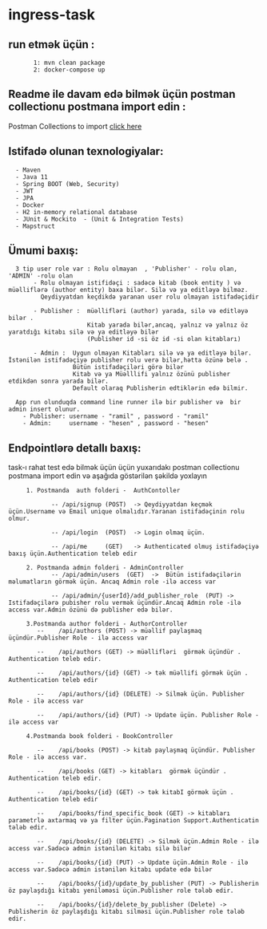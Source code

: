 # ingress-task

## run etmək üçün :

           1: mvn clean package
           2: docker-compose up
           
           
## Readme ile davam edə bilmək  üçün postman collectionu postmana import edin : 

   Postman Collections to import [click here](https://github.com/RamilNajaf/ingress-task/blob/Main/bookstore1.postman_collection)

## Istifadə olunan texnologiyalar:
           
      - Maven
      - Java 11
      - Spring BOOT (Web, Security)
      - JWT
      - JPA
      - Docker  
      - H2 in-memory relational database
      - JUnit & Mockito  - (Unit & Integration Tests)
      - Mapstruct   
      
## Ümumi baxış:
      3 tip user role var : Rolu olmayan  , 'Publisher' - rolu olan, 'ADMIN' -rolu olan
           - Rolu olmayan istifidəçi : sadəcə kitab (book entity ) və müəlliflərə (author entity) baxa bilər. Silə və ya editləyə bilməz.
             Qeydiyyatdan keçdikdə yaranan user rolu olmayan istifadəçidir
             
           - Publisher :  müəllifləri (author) yarada, silə və editləyə bilər .
                          Kitab yarada bilər,ancaq, yalnız və yalnız öz yaratdığı kitabı silə və ya editləyə bilər
                          (Publisher id -si öz id -si olan kitabları)
           
           - Admin :  Uygun olmayan Kitabları silə və ya editləyə bilər. İstənilən istifadəçiyə publisher rolu verə bilər,hətta özünə belə . 
                      Bütün istifadəçiləri görə bilər
                      Kitab və ya Müəlllifi yalnız özünü publisher etdikdən sonra yarada bilər. 
                      Default olaraq Publisherin edtiklərin edə bilmir.
       
      App run olunduqda command line runner ilə bir publisher və  bir admin insert olunur.
        - Publisher: username - "ramil" , password - "ramil"
        - Admin:     username - "hesen" , password - "hesen"

## Endpointlərə detallı baxış:
 task-ı rahat test edə bilmək üçün üçün yuxarıdakı postman collectionu postmana import edin və aşağıda göstərilən şəkildə yoxlayın
         
         1. Postmanda  auth folderi -  AuthContoller
         
                -- /api/signup (POST)  -> Qeydiyyatdan keçmək üçün.Username və Email unique olmalıdır.Yaranan istifadəçinin rolu olmur.
                
                -- /api/login  (POST)  -> Login olmaq üçün.
                
                -- /api/me     (GET)   -> Authenticated olmuş istifadəçiyə baxış üçün.Authentication teleb edir
                
         2. Postmanda admin folderi - AdminController
                -- /api/admin/users  (GET)  ->  Bütün istifadəçilərin məlumatların görmək üçün. Ancaq Admin role -ilə access var
                
                -- /api/admin/{userİd}/add_publisher_role  (PUT) -> Istifadəçilərə pubisher rolu vermək üçündür.Ancaq Admin role -ilə access var.Admin özünü də publisher edə bilər.
                
         3.Postmanda author folderi - AuthorController
            --    /api/authors (POST) -> müəllif paylaşmaq üçündür.Publisher Role - ilə access var
            
            --    /api/authors (GET) -> müəllifləri  görmək üçündür . Authentication teleb edir.
            
            --    /api/authors/{id} (GET) -> tək müəllifi görmək üçün . Authentication teleb edir
            
            --    /api/authors/{id} (DELETE) -> Silmək üçün. Publisher Role - ilə access var
            
            --    /api/authors/{id} (PUT) -> Update üçün. Publisher Role - ilə access var
            
         4.Postmanda book folderi - BookController
         
            --    /api/books (POST) -> kitab paylaşmaq üçündür. Publisher Role - ilə access var.
            
            --    /api/books (GET) -> kitabları  görmək üçündür . Authentication teleb edir.
            
            --    /api/books/{id} (GET) -> tək kitabI görmək üçün . Authentication teleb edir
            
            --    /api/books/find_specific_book (GET) -> kitabları  parametrlə axtarmaq və ya filter üçün.Pagination Support.Authenticatin tələb edir.
            
            --    /api/books/{id} (DELETE) -> Silmək üçün.Admin Role - ilə access var.Sadəcə admin istənilən kitabı silə bilər
           
            --    /api/books/{id} (PUT) -> Update üçün.Admin Role - ilə access var.Sadəcə admin istənilən kitabı update edə bilər
            
            --    /api/books/{id}/update_by_publisher (PUT) -> Publisherin öz paylaşdığı kitabı yeniləməsi üçün.Publisher role tələb edir.
            
            --    /api/books/{id}/delete_by_publisher (Delete) -> Publisherin öz paylaşdığı kitabı silməsi üçün.Publisher role tələb edir.
            
